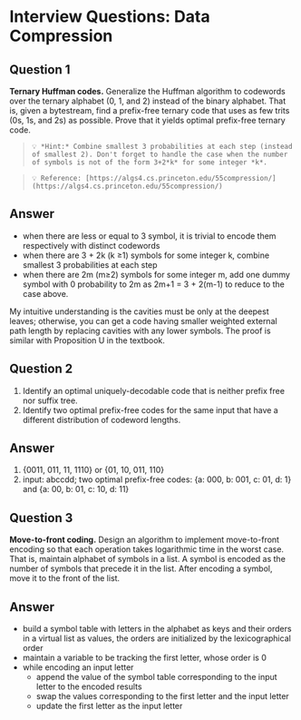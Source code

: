 # Interview Questions: Data Compression

## ****Question 1****

**Ternary Huffman codes.** Generalize the Huffman algorithm to codewords over the ternary alphabet (0, 1, and 2) instead of the binary alphabet. That is, given a bytestream, find a prefix-free ternary code that uses as few trits (0s, 1s, and 2s) as possible. Prove that it yields optimal prefix-free ternary code.

>```💡 *Hint:* Combine smallest 3 probabilities at each step (instead of smallest 2). Don't forget to handle the case when the number of symbols is not of the form 3+2*k* for some integer *k*.```


>```💡 Reference: [https://algs4.cs.princeton.edu/55compression/](https://algs4.cs.princeton.edu/55compression/)```


## Answer

- when there are less or equal to 3 symbol, it is trivial to encode them respectively with distinct codewords
- when there are 3 + 2k (k ≥1) symbols for some integer k, combine smallest 3 probabilities at each step
- when there are 2m (m≥2) symbols for some integer m, add one dummy symbol with 0 probability to 2m as 2m+1 = 3 + 2(m-1) to reduce to the case above.

My intuitive understanding is the cavities must be only at the deepest leaves; otherwise, you can get a code having smaller weighted external path length by replacing cavities with any lower symbols. The proof is similar with Proposition U in the textbook. 

## ****Question 2****

1. Identify an optimal uniquely-decodable code that is neither prefix free nor suffix tree.
2. Identify two optimal prefix-free codes for the same input that have a different distribution of codeword lengths.

## Answer

1. {0011, 011, 11, 1110} or {01, 10, 011, 110}
2. input: abccdd; two optimal prefix-free codes: {a: 000, b: 001, c: 01, d: 1} and {a: 00, b: 01, c: 10, d: 11}

## ****Question 3****

**Move-to-front coding.** Design an algorithm to implement move-to-front encoding so that each operation takes logarithmic time in the worst case. That is, maintain alphabet of symbols in a list. A symbol is encoded as the number of symbols that precede it in the list. After encoding a symbol, move it to the front of the list.

## Answer

- build a symbol table with letters in the alphabet as keys and their orders in a virtual list as values, the orders are initialized by the lexicographical order
- maintain a variable to be tracking the first letter, whose order is 0
- while encoding an input letter
    - append the value of the symbol table corresponding to the input letter to the encoded results
    - swap the values corresponding to the first letter and the input letter
    - update the first letter as the input letter
